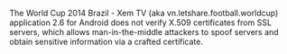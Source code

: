 The World Cup 2014 Brazil - Xem TV (aka vn.letshare.football.worldcup) application 2.6 for Android does not verify X.509 certificates from SSL servers, which allows man-in-the-middle attackers to spoof servers and obtain sensitive information via a crafted certificate.